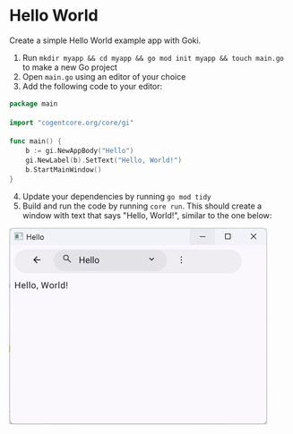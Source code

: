 # Hello World

Create a simple Hello World example app with Goki.

1. Run `mkdir myapp && cd myapp && go mod init myapp && touch main.go` to make a new Go project
2. Open `main.go` using an editor of your choice
3. Add the following code to your editor:

```Go
package main

import "cogentcore.org/core/gi"

func main() {
	b := gi.NewAppBody("Hello")
	gi.NewLabel(b).SetText("Hello, World!")
	b.StartMainWindow()
}
```

4. Update your dependencies by running `go mod tidy`
5. Build and run the code by running `core run`. This should create a window with text that says "Hello, World!", similar to the one below:

![Hello World App](helloworld.png)
